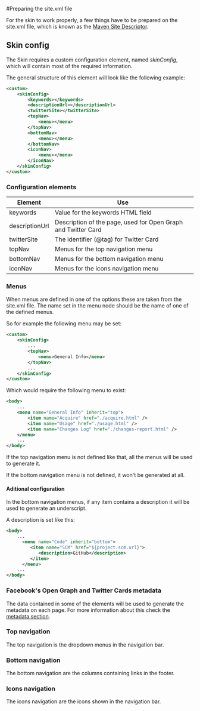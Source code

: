 #Preparing the site.xml file

For the skin to work properly, a few things have to be prepared on the site.xml file, which is known as the [Maven Site Descriptor][maven-site-descriptor].

## Skin config

The Skin requires a custom configuration element, named *skinConfig*, which will contain most of the required information.

The general structure of this element will look like the following example:

```xml
<custom>
    <skinConfig>
        <keywords></keywords>
        <descriptionUrl></descriptionUrl>
        <twitterSite></twitterSite>
        <topNav>
            <menu></menu>
        </topNav>
        <bottomNav>
            <menu></menu>
        </bottomNav>
        <iconNav>
            <menu></menu>
        </iconNav>
    </skinConfig>
</custom>
```

### Configuration elements

|Element|Use|
|---|---|
|keywords|Value for the keywords HTML field|
|descriptionUrl|Description of the page, used for Open Graph and Twitter Card|
|twitterSite|The identifier (@tag) for Twitter Card|
|topNav|Menus for the top navigation menu|
|bottomNav|Menus for the bottom navigation menu|
|iconNav|Menus for the icons navigation menu|

### Menus

When menus are defined in one of the options these are taken from the site.xml file. The name set in the menu node should be the name of one of the defined menus.

So for example the following menu may be set:

```xml
<custom>
    <skinConfig>
        ...
        <topNav>
            <menu>General Info</menu>
        </topNav>
        ...
    </skinConfig>
</custom>
```

Which would require the following menu to exist:

```xml
<body>
    ...
    <menu name="General Info" inherit="top">
        <item name="Acquire" href="./acquire.html" />
        <item name="Usage" href="./usage.html" />
        <item name="Changes Log" href="./changes-report.html" />
    </menu>
    ...
</body>
```

If the top navigation menu is not defined like that, all the menus will be used to generate it.

If the bottom navigation menu is not defined, it won't be generated at all.

#### Aditional configuration

In the bottom navigation menus, if any item contains a description it will be used to generate an underscript.

A description is set like this:

```xml
<body>
    ...
      <menu name="Code" inherit="bottom">
         <item name="SCM" href="${project.scm.url}">
            <description>GitHub</description>
         </item>
      </menu>
    ...
</body>
```

### Facebook's Open Graph and Twitter Cards metadata

The data contained in some of the elements will be used to generate the metadata on each page. For more information about this check the [metadata section][metadata].

### Top navigation

The top navigation is the dropdown menus in the navigation bar.

### Bottom navigation

The bottom navigation are the columns containing links in the footer.

### Icons navigation

The icons navigation are the icons shown in the navigation bar.


[metadata]: ./metadata.html

[maven-site-descriptor]: http://maven.apache.org/plugins/maven-site-plugin/examples/sitedescriptor.html